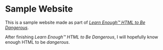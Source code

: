 # Sample Website

This is a sample website made as part of [*Learn Enough™ HTML to Be
Dangerous*](http://learnenough.com/html-tutorial).

After finishing *Learn Enough™ HTML to Be Dangerous*, I will hopefully know enough HTML to be *dangerous*. 
